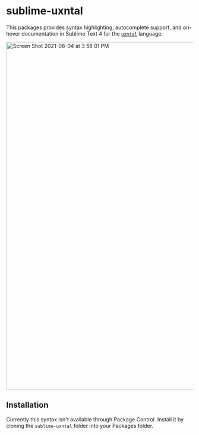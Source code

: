 # sublime-uxntal
This packages provides syntax highlighting, autocomplete support, and on-hover documentation in Sublime Text 4 for the [`uxntal`](https://wiki.xxiivv.com/site/uxntal.html) language.

<img width="937" alt="Screen Shot 2021-08-04 at 3 58 01 PM" src="https://user-images.githubusercontent.com/103545/128246592-9f86a2c0-0343-4e3b-b57a-5ea9514d9ae5.png">

## Installation

Currently this syntax isn't available through Package Control. Install it by cloning the `sublime-uxntal` folder into your Packages folder.
